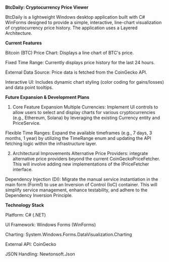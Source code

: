 **BtcDaily: Cryptocurrency Price Viewer**

BtcDaily is a lightweight Windows desktop application built with C# WinForms designed to provide a simple, interactive, line-chart visualization of cryptocurrency price history. The application uses a Layered Architecture.

**Current Features**

Bitcoin (BTC) Price Chart: Displays a line chart of BTC's price.

Fixed Time Range: Currently displays price history for the last 24 hours.

External Data Source: Price data is fetched from the CoinGecko API.

Interactive UI: Includes dynamic chart styling (color coding for gains/losses) and data point tooltips.

**Future Expansion & Development Plans**

1. Core Feature Expansion
Multiple Currencies: Implement UI controls to allow users to select and display charts for various cryptocurrencies (e.g., Ethereum, Solana) by leveraging the existing Currency entity and PriceService.

Flexible Time Ranges: Expand the available timeframes (e.g., 7 days, 3 months, 1 year) by utilizing the TimeRange enum and updating the API fetching logic within the infrastructure layer.

2. Architectural Improvements
Alternative Price Providers: integrate alternative price providers beyond the current CoinGeckoPriceFetcher. This will involve adding new implementations of the IPriceFetcher interface.

Dependency Injection (DI): Migrate the manual service instantiation in the main form (Form1) to use an Inversion of Control (IoC) container. This will simplify service management, enhance testability, and adhere to the Dependency Inversion Principle.

**Technology Stack**

Platform: C# (.NET)

UI Framework: Windows Forms (WinForms)

Charting: System.Windows.Forms.DataVisualization.Charting

External API: CoinGecko

JSON Handling: Newtonsoft.Json

